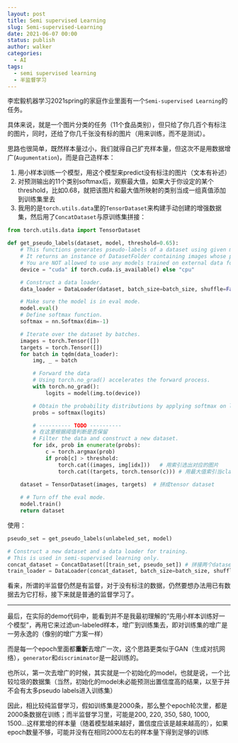 ```yaml
---
layout: post
title: Semi supervised Learning
slug: Semi-supervised-Learning
date: 2021-06-07 00:00
status: publish
author: walker
categories: 
  - AI
tags:
  - semi supervised learning
  - 半监督学习
---
```


李宏毅机器学习2021spring的家庭作业里面有一个`Semi-supervised Learning`的任务。

具体来说，就是一个图片分类的任务（11个食品类别），但只给了你几百个有标注的图片，同时，还给了你几千张没有标的图片（用来训练，而不是测试）。

思路也很简单，既然样本量过小，我们就得自己扩充样本量，但这次不是用数据增广(`Augumentation`)，而是自己造样本：

1. 用小样本训练一个模型，用这个模型来predict没有标注的图片（文本有补述）
2. 对预测输出的11个类别softmax后，观察最大值，如果大于你设定的某个threshold，比如0.68，就把该图片和最大值所映射的类别当成一组真值添加到训练集里去
3. 我用的是`torch.utils.data`里的`TensorDataset`来构建手动创建的增强数据集，然后用了`ConcatDataset`与原训练集拼接：

```python
from torch.utils.data import TensorDataset

def get_pseudo_labels(dataset, model, threshold=0.65):
    # This functions generates pseudo-labels of a dataset using given model.
    # It returns an instance of DatasetFolder containing images whose prediction confidences exceed a given threshold.
    # You are NOT allowed to use any models trained on external data for pseudo-labeling.
    device = "cuda" if torch.cuda.is_available() else "cpu"

    # Construct a data loader.
    data_loader = DataLoader(dataset, batch_size=batch_size, shuffle=False)

    # Make sure the model is in eval mode.
    model.eval()
    # Define softmax function.
    softmax = nn.Softmax(dim=-1)

    # Iterate over the dataset by batches.
    images = torch.Tensor([])
    targets = torch.Tensor([])
    for batch in tqdm(data_loader):
        img, _ = batch

        # Forward the data
        # Using torch.no_grad() accelerates the forward process.
        with torch.no_grad():
            logits = model(img.to(device))

        # Obtain the probability distributions by applying softmax on logits.
        probs = softmax(logits)

        # ---------- TODO ----------
        # 在这里根据阈值判断是否保留
        # Filter the data and construct a new dataset.
        for idx, prob in enumerate(probs):
            c = torch.argmax(prob)
            if prob[c] > threshold:
                torch.cat((images, img[idx]))   # 用索引选出对应的图片
                torch.cat((targets, torch.tensor(c))) # 用最大值索引当class
            
    dataset = TensorDataset(images, targets)  # 拼成tensor dataset

    # # Turn off the eval mode.
    model.train()
    return dataset
```

使用：

```python
pseudo_set = get_pseudo_labels(unlabeled_set, model)

# Construct a new dataset and a data loader for training.
# This is used in semi-supervised learning only.
concat_dataset = ConcatDataset([train_set, pseudo_set]) # 拼接两个dataset(只要有感兴趣的两组数组即可)
train_loader = DataLoader(concat_dataset, batch_size=batch_size, shuffle=True, num_workers=4, pin_memory=True)
```

看来，所谓的半监督仍然是有监督，对于没有标注的数据，仍然要想办法用已有数据去为它打标，接下来就是普通的监督学习了。

----

最后，在实际的demo代码中，能看到并不是我最初理解的“先用小样本训练好一个模型”，再用它来过滤un-labeled样本，增广到训练集去，即对训练集的增广是一劳永逸的（像别的增广方案一样）

而是每一个epoch里面都**重新**去增广一次，这个思路更类似于GAN（生成对抗网络），`generator`和`discriminator`是一起训练的。

也所以，第一次去增广的时候，其实就是一个初始化的model，也就是说，一个比较垃圾的数据集（当然，初始化的model未必能预测出置信度高的结果，以至于并不会有太多pseudo labels进入训练集）

因此，相比较纯监督学习，假如训练集是2000条，那么整个epoch轮次里，都是2000条数据在训练；而半监督学习里，可能是200, 220, 350, 580, 1000, 1500...这样累增的样本量（随着模型越来越好，置信度应该是越来越高的），如果epoch数量不够，可能并没有在相同2000左右的样本量下得到足够的训练
